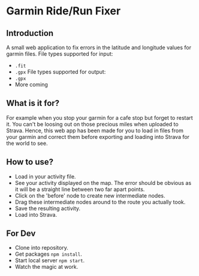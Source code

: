 
# Garmin Ride/Run Fixer #

## Introduction ##
A small web application to fix errors in the latitude and longitude values for garmin files.
File types supported for input:
- `.fit`
- `.gpx`
File types supported for output:
- `.gpx`
- More coming

## What is it for? ##
For example when you stop your garmin for a cafe stop but forget to restart it. You can't be loosing out on those precious miles when uploaded to Strava. 
Hence, this web app has been made for you to load in files from your garmin and correct them before exporting and loading into Strava for the world to see.

## How to use? ##
- Load in your activity file.
- See your activity displayed on the map. The error should be obvious as it will be a straight line between two far apart points.
- Click on the 'before' node to create new intermediate nodes.
- Drag these intermediate nodes around to the route you actually took.
- Save the resulting activity.
- Load into Strava.

## For Dev ##
- Clone into repository.
- Get packages `npm install`.
- Start local server `npm start`.
- Watch the magic at work.
